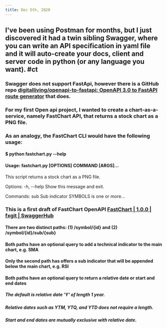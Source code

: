 ```yaml
---
title: Dec 5th, 2020
---
```


## I've been using Postman for months, but I just discovered it had a twin sibling Swagger, where you can write an API specification in yaml file and it will auto-create your docs, client and server code in python (or any language you want). #ct
### Swagger does not support FastApi, however there is a GitHub repo [digitalliving/openapi-to-fastapi: OpenAPI 3.0 to FastAPI route generator](https://github.com/digitalliving/openapi-to-fastapi) that does.
### For my first Open api project, I wanted to create a chart-as-a-service, namely FastChart API, that returns a stock chart as a PNG file.
### As an analogy, the FastChart CLI would have the following usage:
#### $ python fastchart.py --help
#### Usage: fastchart.py [OPTIONS] COMMAND [ARGS]...

  This script returns a stock chart as a PNG file. 

Options:
  -h, --help                      Show this message and exit.

Commands:
  sub    Sub indicator
SYMBOLS is one or more...
### This is a first draft of FastChart OpenAPI [FastChart | 1.0.0 | fxgit | SwaggerHub](https://app.swaggerhub.com/apis/fxgit/FastChart/1.0.0)
#### There are two distinct paths: (1) /symbol/{id} and (2) /symbol/{id}/sub/{sub}
#### Both paths have an optional query to add a technical indicator to the main chart, e.g. SMA
#### Only the second path has offers a sub indicator that will be appended below the main chart, e.g. RSI
#### Both paths have an optional query to return a relative date or start and end dates
##### The default is relative date 'Y' of length 1 year.
#####
##### Relative dates such as YTM, YTQ, and YTD does not require a length.
##### Start and end dates are mutually exclusive with relative date.
